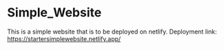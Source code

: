 # Simple_Website
This is a simple website that is to be deployed on netlify.
Deployment link: https://startersimplewebsite.netlify.app/
